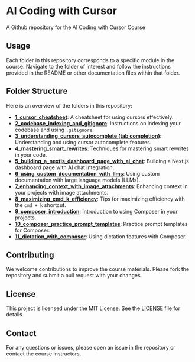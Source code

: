 # AI Coding with Cursor
A Github repository for the AI Coding with Cursor Course


## Usage

Each folder in this repository corresponds to a specific module in the course. Navigate to the folder of interest and follow the instructions provided in the README or other documentation files within that folder.

## Folder Structure

Here is an overview of the folders in this repository:

- [**1_cursor_cheatsheet**](./1_cursor_cheatsheet): A cheatsheet for using cursors effectively.
- [**2_codebase_indexing_and_gitignore**](./2_codebase_indexing_and_gitignore): Instructions on indexing your codebase and using `.gitignore`.
- [**3_understanding_cursors_autocomplete (tab completion)**](./3_understanding_cursors_autocomplete%20(tab%20completion)): Understanding and using cursor autocomplete features.
- [**4_mastering_smart_rewrites**](./4_mastering_smart_rewrites): Techniques for mastering smart rewrites in your code.
- [**5_building_a_nextjs_dashboard_page_with_ai_chat**](./5_building_a_nextjs_dashboard_page_with_ai_chat): Building a Next.js dashboard page with AI chat integration.
- [**6_using_custom_documentation_with_llms**](./6_using_custom_documentation_with_llms): Using custom documentation with large language models (LLMs).
- [**7_enhancing_context_with_image_attachments**](./7_enhancing_context_with_image_attachments): Enhancing context in your projects with image attachments.
- [**8_maximizing_cmd_k_efficiency**](./8_maximizing_cmd_k_efficiency): Tips for maximizing efficiency with the `cmd + k` shortcut.
- [**9_composer_introduction**](./9_composer_introduction): Introduction to using Composer in your projects.
- [**10_composer_practice_prompt_templates**](./10_composer_practice_prompt_templates): Practice prompt templates for Composer.
- [**11_dictation_with_composer**](./11_dictation_with_composer): Using dictation features with Composer.

## Contributing

We welcome contributions to improve the course materials. Please fork the repository and submit a pull request with your changes.

## License

This project is licensed under the MIT License. See the [LICENSE](LICENSE) file for details.

## Contact

For any questions or issues, please open an issue in the repository or contact the course instructors.
